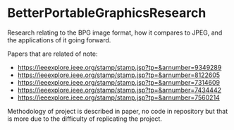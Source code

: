 # BetterPortableGraphicsResearch
Research relating to the BPG image format, how it compares to JPEG, and the applications of it going forward.

Papers that are related of note:
- https://ieeexplore.ieee.org/stamp/stamp.jsp?tp=&arnumber=9349289
- https://ieeexplore.ieee.org/stamp/stamp.jsp?tp=&arnumber=8122605
- https://ieeexplore.ieee.org/stamp/stamp.jsp?tp=&arnumber=7314609
- https://ieeexplore.ieee.org/stamp/stamp.jsp?tp=&arnumber=7434442
- https://ieeexplore.ieee.org/stamp/stamp.jsp?tp=&arnumber=7560214

Methodology of project is described in paper, no code in repository but that is more due to the difficulty of replicating the project.


